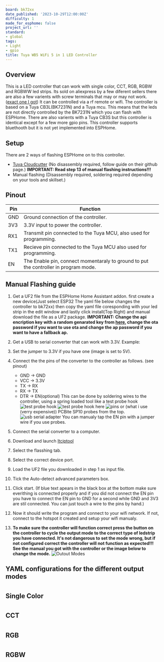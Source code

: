 ```yaml
---
board: bk72xx
date_published: '2023-10-29T12:00:00Z'
difficulty: 1
made_for_esphome: false
project_url: ''
standard:
- global
tags:
- Light
- gpio
title: Tuya WB5 WiFi 5 in 1 LED Controller
---
```


## Overview

This is a LED controller that can work with single color, CCT, RGB, RGBW and RGBWW led strips. Its sold on aliexpress by a few diferent sellers there are also a few varients with screw terminals that may or may not work.([exact one I got](https://www.aliexpress.com/item/1005003081976104.html?spm=a2g0o.order_list.order_list_main.41.3d091802QzgWWc)) It can be controlled via a rf remote or wifi. The controller is based on a Tuya CB3L(BK7231N) and a Tuya mcu. This means that the leds are not directly controlled by the BK7231N which you can flash with ESPHome. There are also varients with a Tuya CB3S but this controller is identical except for a few more gpio pins. This controller supports bluethooth but it is not yet implemented into ESPHome.

## Setup

There are 2 ways of flashing ESPHome on to this controller.
- [Tuya Cloudcutter](https://github.com/tuya-cloudcutter/tuya-cloudcutter) (No disassembly required, follow guide on their github page.) **IMPORTANT: Read step 13 of manual flashing instructions!!!**
- Manual flashing (Disassembly required, soldering required depending on your tools and skillset.)

## Pinout

| Pin | Function                                                                             |
| --- | ------------------------------------------------------------------------------------ |
| GND | Ground connection of the controller.                                                 |
| 3V3 | 3.3V input to power the controller.                                                  |
| RX1 | Transmit pin connected to the Tuya MCU, also used for programming.                   |
| TX1 | Recieve pin connected to the Tuya MCU also used for programming.                     |
| EN  | The Enable pin, connect momentaraly to ground to put the controller in program mode. |

## Manual Flashing guide

1. Get a UF2 file from the ESPHome Home Assistant addon. first create a new device(Just select ESP32 The yaml file below changes the controller to bk72xx) then copy the yaml file coresponding with your led strip in the edit window and lastly click install(Top Right) and manual download the file as a UF2 package. **IMPORTANT: Change the api encription key with a random genarated key from [here](https://esphome.io/components/api.html#configuration-variables), change the ota password if you want to use ota and change the ap password if you want to have a fallback ap.**
2. Get a USB to serial converter that can work with 3.3V. Example:

3. Set the jumper to 3.3V if you have one (image is set to 5V).
4. Connect the the pins of the converter to the controller as follows. (see pinout)
   - GND -> GND
   - VCC -> 3.3V
   - TX -> RX
   - RX -> TX
   - DTR -> EN(optional)
   This can be done by soldering wires to the controller, using a spring loaded tool like a test probe hook
   ![test probe hook](probe-hook.jpg "test probe hook")
   ![test probe hook](Probe-Test-Lead.jpg "test probe hook")
   here
   ![pins](pins.jpg "pins")
   or (what i use (verry expensive)) PCBite SP10 probes from the top.
   ![usb serial adapter](pcbite.jpg "usb serial adapter")
   You can manualy tap the EN pin with a jumper wire if you use probes.
5. Connect the serial converter to a computer.
6. Download and launch [Itciptool](https://github.com/libretiny-eu/ltchiptool)
7. Select the flasshing tab.
8. Select the correct device port.
9. Load the UF2 file you downloaded in step 1 as input file.
10. Tick the Auto-detect advanced parameters box.
11. Click start. (If blue text apears in the black box at the bottom make sure everithing is connected properly and if you did not connect the EN pin you have to connect the EN pin to GND for a second while GND and 3V3 are stil connected. You can just touch a wire to the pins by hand.)
12. Now it should write the program and connect to your wifi network. If not, connect to the hotspot it created and setup your wifi manualy.
13. **To make sure the controller will function correct press the button on the controller to cycle the output mode to the correct type of ledstrip you have connected. It's not dangerous to set the mode wrong, but if not configured correct the controller will not function as expected!!! See the manual you got with the controller or the image below to change the mode.** ![Outout Modes](Outout-Mode.jpg "Outout Modes")

## YAML configurations for the different output modes

#

## Single Color

#

## CCT

#

## RGB

#

## RGBW

#